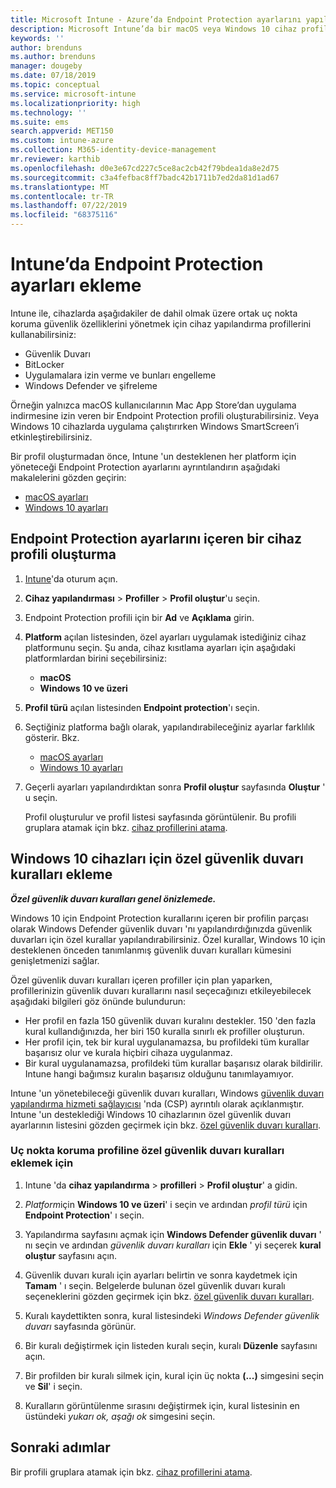 ```yaml
---
title: Microsoft Intune - Azure’da Endpoint Protection ayarlarını yapılandırma | Microsoft Docs
description: Microsoft Intune’da bir macOS veya Windows 10 cihaz profili oluşturduğunuzda Endpoint Protection ayarları oluşturun.
keywords: ''
author: brenduns
ms.author: brenduns
manager: dougeby
ms.date: 07/18/2019
ms.topic: conceptual
ms.service: microsoft-intune
ms.localizationpriority: high
ms.technology: ''
ms.suite: ems
search.appverid: MET150
ms.custom: intune-azure
ms.collection: M365-identity-device-management
mr.reviewer: karthib
ms.openlocfilehash: d0e3e67cd227c5ce8ac2cb42f79bdea1da8e2d75
ms.sourcegitcommit: c3a4fefbac8ff7badc42b1711b7ed2da81d1ad67
ms.translationtype: MT
ms.contentlocale: tr-TR
ms.lasthandoff: 07/22/2019
ms.locfileid: "68375116"
---
```

# <a name="add-endpoint-protection-settings-in-intune"></a>Intune’da Endpoint Protection ayarları ekleme  

Intune ile, cihazlarda aşağıdakiler de dahil olmak üzere ortak uç nokta koruma güvenlik özelliklerini yönetmek için cihaz yapılandırma profillerini kullanabilirsiniz:  
- Güvenlik Duvarı   
- BitLocker  
- Uygulamalara izin verme ve bunları engelleme  
- Windows Defender ve şifreleme  

Örneğin yalnızca macOS kullanıcılarının Mac App Store’dan uygulama indirmesine izin veren bir Endpoint Protection profili oluşturabilirsiniz. Veya Windows 10 cihazlarda uygulama çalıştırırken Windows SmartScreen’i etkinleştirebilirsiniz.  

Bir profil oluşturmadan önce, Intune 'un desteklenen her platform için yöneteceği Endpoint Protection ayarlarını ayrıntılandırın aşağıdaki makalelerini gözden geçirin:  
   - [macOS ayarları](endpoint-protection-macos.md)  
   - [Windows 10 ayarları](endpoint-protection-windows-10.md)  

## <a name="create-a-device-profile-containing-endpoint-protection-settings"></a>Endpoint Protection ayarlarını içeren bir cihaz profili oluşturma  

1. [Intune](https://go.microsoft.com/fwlink/?linkid=2090973)'da oturum açın.  
3. **Cihaz yapılandırması** > **Profiller** > **Profil oluştur**'u seçin.  
4. Endpoint Protection profili için bir **Ad** ve **Açıklama** girin.  
5. **Platform** açılan listesinden, özel ayarları uygulamak istediğiniz cihaz platformunu seçin. Şu anda, cihaz kısıtlama ayarları için aşağıdaki platformlardan birini seçebilirsiniz:  
   - **macOS**  
   - **Windows 10 ve üzeri**  
6. **Profil türü** açılan listesinden **Endpoint protection**'ı seçin.  
7. Seçtiğiniz platforma bağlı olarak, yapılandırabileceğiniz ayarlar farklılık gösterir. Bkz.  
   - [macOS ayarları](endpoint-protection-macos.md)  
   - [Windows 10 ayarları](endpoint-protection-windows-10.md)  

8. Geçerli ayarları yapılandırdıktan sonra **Profil oluştur** sayfasında **Oluştur** ' u seçin.  

   Profil oluşturulur ve profil listesi sayfasında görüntülenir. Bu profili gruplara atamak için bkz. [cihaz profillerini atama](device-profile-assign.md).  

## <a name="add-custom-firewall-rules-for-windows-10-devices"></a>Windows 10 cihazları için özel güvenlik duvarı kuralları ekleme  
***Özel güvenlik duvarı kuralları genel önizlemede.***  

Windows 10 için Endpoint Protection kurallarını içeren bir profilin parçası olarak Windows Defender güvenlik duvarı 'nı yapılandırdığınızda güvenlik duvarları için özel kurallar yapılandırabilirsiniz. Özel kurallar, Windows 10 için desteklenen önceden tanımlanmış güvenlik duvarı kuralları kümesini genişletmenizi sağlar.  

Özel güvenlik duvarı kuralları içeren profiller için plan yaparken, profillerinizin güvenlik duvarı kurallarını nasıl seçecağınızı etkileyebilecek aşağıdaki bilgileri göz önünde bulundurun:  
- Her profil en fazla 150 güvenlik duvarı kuralını destekler. 150 'den fazla kural kullandığınızda, her biri 150 kuralla sınırlı ek profiller oluşturun.  
- Her profil için, tek bir kural uygulanamazsa, bu profildeki tüm kurallar başarısız olur ve kurala hiçbiri cihaza uygulanmaz.  
- Bir kural uygulanamazsa, profildeki tüm kurallar başarısız olarak bildirilir. Intune hangi bağımsız kuralın başarısız olduğunu tanımlayamıyor.  

Intune 'un yönetebileceği güvenlik duvarı kuralları, Windows [güvenlik duvarı yapılandırma hizmeti sağlayıcısı]( https://docs.microsoft.com/windows/client-management/mdm/firewall-csp) 'nda (CSP) ayrıntılı olarak açıklanmıştır. Intune 'un desteklediği Windows 10 cihazlarının özel güvenlik duvarı ayarlarının listesini gözden geçirmek için bkz. [özel güvenlik duvarı kuralları](endpoint-protection-windows-10.md#custom-firewall-rules).  

### <a name="to-add-custom-firewall-rules-to-an-endpoint-protection-profile"></a>Uç nokta koruma profiline özel güvenlik duvarı kuralları eklemek için  

1. Intune 'da **cihaz yapılandırma** > **profilleri** > **Profil oluştur**' a gidin.  

2. *Platform*için **Windows 10 ve üzeri**' i seçin ve ardından *profil türü* için **Endpoint Protection**' ı seçin.  

3. Yapılandırma sayfasını açmak için **Windows Defender güvenlik duvarı** ' nı seçin ve ardından *güvenlik duvarı kuralları* için **Ekle** ' yi seçerek **kural oluştur** sayfasını açın.  

4. Güvenlik duvarı kuralı için ayarları belirtin ve sonra kaydetmek için **Tamam** ' ı seçin. Belgelerde bulunan özel güvenlik duvarı kuralı seçeneklerini gözden geçirmek için bkz. [özel güvenlik duvarı kuralları](endpoint-protection-windows-10.md#custom-firewall-rules).  

5. Kuralı kaydettikten sonra, kural listesindeki *Windows Defender güvenlik duvarı* sayfasında görünür.  

6. Bir kuralı değiştirmek için listeden kuralı seçin, kuralı **Düzenle** sayfasını açın.  

7. Bir profilden bir kuralı silmek için, kural için üç nokta **(...)** simgesini seçin ve **Sil**' i seçin.  

8. Kuralların görüntülenme sırasını değiştirmek için, kural listesinin en üstündeki *yukarı ok, aşağı ok* simgesini seçin.  


## <a name="next-steps"></a>Sonraki adımlar  

Bir profili gruplara atamak için bkz. [cihaz profillerini atama](device-profile-assign.md).  
